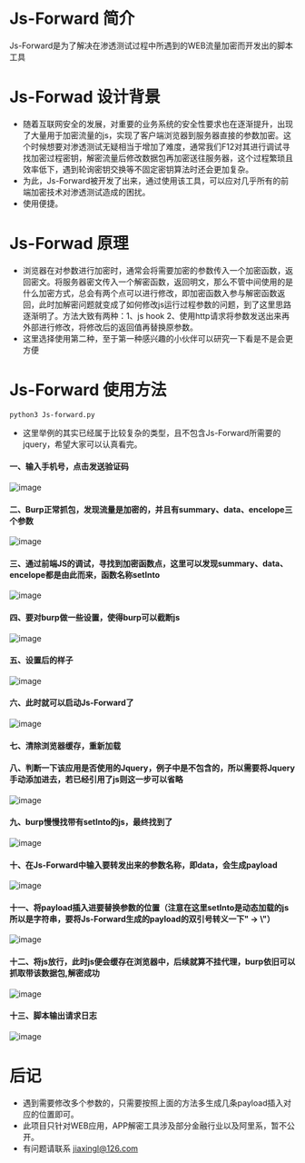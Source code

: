 # Js-Forward 简介

Js-Forward是为了解决在渗透测试过程中所遇到的WEB流量加密而开发出的脚本工具

# Js-Forwad 设计背景

- 随着互联网安全的发展，对重要的业务系统的安全性要求也在逐渐提升，出现了大量用于加密流量的js，实现了客户端浏览器到服务器直接的参数加密。这个时候想要对渗透测试无疑相当于增加了难度，通常我们F12对其进行调试寻找加密过程密钥，解密流量后修改数据包再加密送往服务器，这个过程繁琐且效率低下，遇到轮询密钥交换等不固定密钥算法时还会更加复杂。
- 为此，Js-Forward被开发了出来，通过使用该工具，可以应对几乎所有的前端加密技术对渗透测试造成的困扰。
- 使用便捷。

# Js-Forwad 原理

- 浏览器在对参数进行加密时，通常会将需要加密的参数传入一个加密函数，返回密文。将服务器密文传入一个解密函数，返回明文，那么不管中间使用的是什么加密方式，总会有两个点可以进行修改，即加密函数入参与解密函数返回，此时加解密问题就变成了如何修改js运行过程参数的问题，到了这里思路逐渐明了。方法大致有两种：1、js hook 2、使用http请求将参数发送出来再外部进行修改，将修改后的返回值再替换原参数。
- 这里选择使用第二种，至于第一种感兴趣的小伙伴可以研究一下看是不是会更方便

# Js-Forward 使用方法
```
python3 Js-forward.py
```
- 这里举例的其实已经属于比较复杂的类型，且不包含Js-Forward所需要的jquery，希望大家可以认真看完。

#### 一、输入手机号，点击发送验证码
![image](img/0.png)
#### 二、Burp正常抓包，发现流量是加密的，并且有summary、data、encelope三个参数
![image](img/1.png)
#### 三、通过前端JS的调试，寻找到加密函数点，这里可以发现summary、data、encelope都是由此而来，函数名称setInto
![image](img/2.png)
#### 四、要对burp做一些设置，使得burp可以截断js
![image](img/5.png)
#### 五、设置后的样子
![image](img/6.png)
#### 六、此时就可以启动Js-Forward了
![image](img/3.png)
#### 七、清除浏览器缓存，重新加载

#### 八、判断一下该应用是否使用的Jquery，例子中是不包含的，所以需要将Jquery手动添加进去，若已经引用了js则这一步可以省略
![image](img/4.png)
#### 九、burp慢慢找带有setInto的js，最终找到了
![image](img/7.png)
#### 十、在Js-Forward中输入要转发出来的参数名称，即data，会生成payload
![image](img/8.png)
#### 十一、将payload插入进要替换参数的位置（注意在这里setInto是动态加载的js所以是字符串，要将Js-Forward生成的payload的双引号转义一下" -> \\"）
![image](img/9.png)
#### 十二、将js放行，此时js便会缓存在浏览器中，后续就算不挂代理，burp依旧可以抓取带该数据包,解密成功
![image](img/10.png)
#### 十三、脚本输出请求日志
![image](img/11.png)

# 后记
- 遇到需要修改多个参数的，只需要按照上面的方法多生成几条payload插入对应的位置即可。
- 此项目只针对WEB应用，APP解密工具涉及部分金融行业以及阿里系，暂不公开。
- 有问题请联系 jiaxingl@126.com
